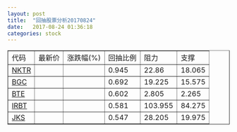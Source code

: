 ```yaml
---
layout: post
title:  "回抽股票分析20170824"
date:   2017-08-24 01:36:18
categories: stock
---
```

<script type="text/javascript">
var stockList = []
stockList.push('gb_nktr');
stockList.push('gb_bgc');
stockList.push('gb_bte');
stockList.push('gb_irbt');
stockList.push('gb_jks');
</script>
<table border="1">
 <tr>
 <td>代码</td>
 <td>最新价</td>
 <td>涨跌幅(%)</td>
 <td>回抽比例</td>
 <td>阻力</td>
 <td>支撑</td>
</tr>
  <tr id="nktr">
  <td><a href="http://stock.finance.sina.com.cn/usstock/quotes/NKTR.html" target="_blank">NKTR</a></td><td></td><td></td><td>0.945</td><td>22.86</td><td>18.065</td></tr>
  <tr id="bgc">
  <td><a href="http://stock.finance.sina.com.cn/usstock/quotes/BGC.html" target="_blank">BGC</a></td><td></td><td></td><td>0.692</td><td>19.225</td><td>15.575</td></tr>
  <tr id="bte">
  <td><a href="http://stock.finance.sina.com.cn/usstock/quotes/BTE.html" target="_blank">BTE</a></td><td></td><td></td><td>0.602</td><td>2.805</td><td>2.265</td></tr>
  <tr id="irbt">
  <td><a href="http://stock.finance.sina.com.cn/usstock/quotes/IRBT.html" target="_blank">IRBT</a></td><td></td><td></td><td>0.581</td><td>103.955</td><td>84.275</td></tr>
  <tr id="jks">
  <td><a href="http://stock.finance.sina.com.cn/usstock/quotes/JKS.html" target="_blank">JKS</a></td><td></td><td></td><td>0.547</td><td>28.205</td><td>19.975</td></tr>
</table>
